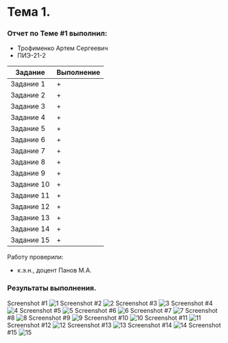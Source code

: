 # Тема 1. 
### Отчет по Теме #1 выполнил:
- Трофименко Артем Сергеевич
- ПИЭ-21-2

| Задание | Выполнение |
| ------ | ------ |
| Задание 1 | + |
| Задание 2 | + |
| Задание 3 | + |
| Задание 4 | + |
| Задание 5 | + |
| Задание 6 | + |
| Задание 7 | + |
| Задание 8 | + |
| Задание 9 | + |
| Задание 10 | + |
| Задание 11 | + |
| Задание 12 | + |
| Задание 13 | + |
| Задание 14 | + |
| Задание 15 | + |

Работу проверили:
- к.э.н., доцент Панов М.А.

### Результаты выполнения.
Screenshot #1
![1](https://github.com/legendarykk/Programmnaya_Inzheneriya/assets/146570109/d27f100c-afce-4057-a304-4dd56d5c09b8)
Screenshot #2
![2](https://github.com/legendarykk/Programmnaya_Inzheneriya/assets/146570109/a48ef2a0-3c56-4341-b4ee-bb34626178a1)
Screenshot #3
![3](https://github.com/legendarykk/Programmnaya_Inzheneriya/assets/146570109/7bf87616-d06e-4cfa-9547-77ef5011edbe)
Screenshot #4
![4](https://github.com/legendarykk/Programmnaya_Inzheneriya/assets/146570109/2730b3b9-9013-4239-9216-55977440c585)
Screenshot #5
![5](https://github.com/legendarykk/Programmnaya_Inzheneriya/assets/146570109/d8c0b95d-4dc1-43b5-8a56-96ab7b18a285)
Screenshot #6
![6](https://github.com/legendarykk/Programmnaya_Inzheneriya/assets/146570109/5f804fbb-56d0-40fc-b14b-f660a36d203f)
Screenshot #7
![7](https://github.com/legendarykk/Programmnaya_Inzheneriya/assets/146570109/203bff7c-896f-40c1-9ea2-0f517bcd191e)
Screenshot #8
![8](https://github.com/legendarykk/Programmnaya_Inzheneriya/assets/146570109/708c940f-5ce4-49db-855c-05c23a36c305)
Screenshot #9
![9](https://github.com/legendarykk/Programmnaya_Inzheneriya/assets/146570109/35a0277b-d3d9-4b68-8094-d06ffcaffd3b)
Screenshot #10
![10](https://github.com/legendarykk/Programmnaya_Inzheneriya/assets/146570109/a55e1075-ff20-404c-8af0-21de4a88da98)
Screenshot #11
![11](https://github.com/legendarykk/Programmnaya_Inzheneriya/assets/146570109/0d338c7f-01bb-4f8d-b41c-104652fffc57)
Screenshot #12
![12](https://github.com/legendarykk/Programmnaya_Inzheneriya/assets/146570109/c0f2f5fd-43ee-4281-a66e-477d9204450c)
Screenshot #13
![13](https://github.com/legendarykk/Programmnaya_Inzheneriya/assets/146570109/3e553b72-f308-4509-a29f-634d26e3eecf)
Screenshot #14
![14](https://github.com/legendarykk/Programmnaya_Inzheneriya/assets/146570109/dbfbfe16-3b42-4ef7-9ba7-3e9af10e95b8)
Screenshot #15
![15](https://github.com/legendarykk/Programmnaya_Inzheneriya/assets/146570109/93af9025-a27c-4515-840b-8f194bea13f5)
